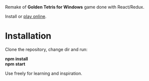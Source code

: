 Remake of **Golden Tetris for Windows** game done with React/Redux.

Install or [play online](http://gsbelarus.com/gs/tetris).

# Installation

Clone the repository, change dir and run:

**npm install**  
**npm start**

Use freely for learning and inspiration.

